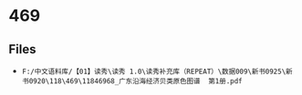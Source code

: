 # 469

## Files

- `F:/中文语料库/【01】读秀\读秀 1.0\读秀补充库（REPEAT）\数据009\新书0925\新书0920\118\469\11846968_广东沿海经济贝类原色图谱  第1册.pdf`
